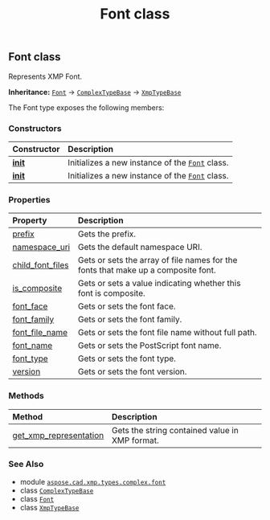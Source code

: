 ﻿---
title: Font class
second_title: Aspose.CAD for Python via .NET API References
description: 
type: docs
weight: 10
url: /aspose.cad.xmp.types.complex.font/font/
is_root: false
---

## Font class

Represents XMP Font.



**Inheritance:** [`Font`](/cad/python-net/aspose.cad.xmp.types.complex.font/font) → 
[`ComplexTypeBase`](/cad/python-net/aspose.cad.xmp.types.complex/complextypebase) → 
[`XmpTypeBase`](/cad/python-net/aspose.cad.xmp.types/xmptypebase)



The Font type exposes the following members:

### Constructors
| Constructor | Description |
| :- | :- |
| [__init__](/cad/python-net/aspose.cad.xmp.types.complex.font/font/__init__/#) | Initializes a new instance of the [`Font`](/cad/python-net/aspose.cad.xmp.types.complex.font/font) class. |
| [__init__](/cad/python-net/aspose.cad.xmp.types.complex.font/font/__init__/#str) | Initializes a new instance of the [`Font`](/cad/python-net/aspose.cad.xmp.types.complex.font/font) class. |


### Properties
| Property | Description |
| :- | :- |
| [prefix](/cad/python-net/aspose.cad.xmp.types.complex.font/font/prefix) | Gets the prefix. |
| [namespace_uri](/cad/python-net/aspose.cad.xmp.types.complex.font/font/namespace_uri) | Gets the default namespace URI. |
| [child_font_files](/cad/python-net/aspose.cad.xmp.types.complex.font/font/child_font_files) | Gets or sets the array of file names for the fonts that make up a composite font. |
| [is_composite](/cad/python-net/aspose.cad.xmp.types.complex.font/font/is_composite) | Gets or sets a value indicating whether this font is composite. |
| [font_face](/cad/python-net/aspose.cad.xmp.types.complex.font/font/font_face) | Gets or sets the font face. |
| [font_family](/cad/python-net/aspose.cad.xmp.types.complex.font/font/font_family) | Gets or sets the font family. |
| [font_file_name](/cad/python-net/aspose.cad.xmp.types.complex.font/font/font_file_name) | Gets or sets the font file name without full path. |
| [font_name](/cad/python-net/aspose.cad.xmp.types.complex.font/font/font_name) | Gets or sets the PostScript font name. |
| [font_type](/cad/python-net/aspose.cad.xmp.types.complex.font/font/font_type) | Gets or sets the font type. |
| [version](/cad/python-net/aspose.cad.xmp.types.complex.font/font/version) | Gets or sets the font version. |


### Methods
| Method | Description |
| :- | :- |
| [get_xmp_representation](/cad/python-net/aspose.cad.xmp.types.complex.font/font/get_xmp_representation/#) | Gets the string contained value in XMP format. |



### See Also
* module [`aspose.cad.xmp.types.complex.font`](..)
* class [`ComplexTypeBase`](/cad/python-net/aspose.cad.xmp.types.complex/complextypebase)
* class [`Font`](/cad/python-net/aspose.cad.xmp.types.complex.font/font)
* class [`XmpTypeBase`](/cad/python-net/aspose.cad.xmp.types/xmptypebase)
